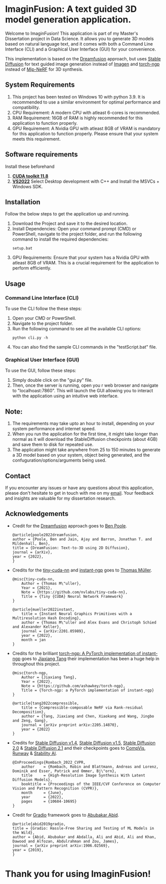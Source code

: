 # ImaginFusion: A text guided 3D model generation application.

Welcome to ImaginFusion! This application is part of my Master's Dissertation project in Data Science. It allows you to generate 3D models based on natural language text, and it comes with both a Command Line Interface (CLI) and a Graphical User Interface (GUI) for your convenience.

This implementation is based on the [Dreamfusion](https://dreamfusion3d.github.io/) approach, but uses [Stable Diffusion](https://github.com/CompVis/stable-diffusion) for text guided image generation instead of [Imagen](https://imagen.research.google/) and [torch-ngp](https://github.com/ashawkey/torch-ngp) instead of [Mip-NeRF](https://jonbarron.info/mipnerf/) for 3D synthesis.

## System Requirements

1. This project has been tested on Windows 10 with python 3.9. It is recommended to use a similar environment for optimal performance and compatibility.
2. CPU Requirement: A modern CPU with atleast 6-cores is recommended.
3. RAM Requirement: 16GB of RAM is highly recommended for this application to function properly.
4. GPU Requirement: A Nvidia GPU with atleast 8GB of VRAM is mandatory for this application to function properly. Please ensure that your system meets this requirement.

## Software requirements
Install these beforehand
1. [**CUDA toolkit 11.8**](https://developer.nvidia.com/cuda-11-8-0-download-archive)
2. [**VS2022**](https://visualstudio.microsoft.com/)  Select Desktop development with C++ and Install the MSVCs + Windows SDK.


## Installation

Follow the below steps to get the application up and running.

1. Download the Project and save it to the desired location.
2. Install Dependencies: Open your command prompt (CMD) or PowerShell, navigate to the project folder, and run the following command to install the required dependencies:
    ```
    setup.bat
    ```
3. GPU Requirements: Ensure that your system has a Nvidia GPU with atleast 8GB of VRAM. This is a crucial requirement for the application to perform efficiently.

## Usage

### Command Line Interface (CLI)

To use the CLI follow the these steps:
1. Open your CMD or PowerShell.
2. Navigate to the project folder.
3. Run the following command to see all the available CLI options:
    ```
    python cli.py -h
    ```
4. You can also find the sample CLI commands in the "testScript.bat" file.

### Graphical User Interface (GUI)
To use the GUI, follow these steps:
1. Simply double click on the "gui.py" file.
2. Then, once the server is running, open you r web browser and navigate to "localhoast:7860". This will launch the GUI allowing you to interact with the application using an intuitive web interface.

## Note:
1. The requirements may take upto an hour to install, depending on your system performance and internet speed.
2. When you run the application for the first time, it might take longer than normal as it will download the StableDiffusion checkpoints (about 4GB) and save them to disk for repeated use.
3. The application might take anywhere from 25 to 150 minutes to generate a 3D model based on your system, object being generated, and the confuguration/options/arguments being used.

## Contact
If you encounter any issues or have any questions about this application, please don't hesitate to get in touch with me on my [email](yashppanchal1997@gmail.com). Your feedback and insights are valuable for my dissertation research.

## Acknowledgements
- Credit for the [Dreamfusion](https://dreamfusion3d.github.io/) approach goes to [Ben Poole](https://cs.stanford.edu/~poole/).
    ```
    @article{poole2022dreamfusion,
    author = {Poole, Ben and Jain, Ajay and Barron, Jonathan T. and Mildenhall, Ben},
    title = {DreamFusion: Text-to-3D using 2D Diffusion},
    journal = {arXiv},
    year = {2022},
    }
    ```
- Credits for the [tiny-cuda-nn](https://github.com/NVlabs/tiny-cuda-nn) and [instant-ngp](https://github.com/NVlabs/instant-ngp) goes to [Thomas Müller](https://tom94.net/).
    ```
    @misc{tiny-cuda-nn,
        Author = {Thomas M\"uller},
        Year = {2021},
        Note = {https://github.com/nvlabs/tiny-cuda-nn},
        Title = {Tiny {CUDA} Neural Network Framework}
    }

    @article{mueller2022instant,
        title = {Instant Neural Graphics Primitives with a Multiresolution Hash Encoding},
        author = {Thomas M\"uller and Alex Evans and Christoph Schied and Alexander Keller},
        journal = {arXiv:2201.05989},
        year = {2022},
        month = jan
    }
    ```
- Credits for the brilliant [torch-ngp: A PyTorch implementation of instant-ngp](https://github.com/ashawkey/torch-ngp) goes to [Jiaxiang Tang](https://me.kiui.moe/) their implementation has been a huge help in throughout this project.
    ```
    @misc{torch-ngp,
        Author = {Jiaxiang Tang},
        Year = {2022},
        Note = {https://github.com/ashawkey/torch-ngp},
        Title = {Torch-ngp: a PyTorch implementation of instant-ngp}
    }

    @article{tang2022compressible,
        title = {Compressible-composable NeRF via Rank-residual Decomposition},
        author = {Tang, Jiaxiang and Chen, Xiaokang and Wang, Jingbo and Zeng, Gang},
        journal = {arXiv preprint arXiv:2205.14870},
        year = {2022}
    }
    ```
- Credits for [Stable Diffusion v1.4](https://huggingface.co/CompVis/stable-diffusion-v1-4), [Stable Diffusion v1.5](https://huggingface.co/runwayml/stable-diffusion-v1-5), [Stable Diffusion 2.0](https://huggingface.co/stabilityai/stable-diffusion-2) & [Stable Diffusion 2.1](https://huggingface.co/stabilityai/stable-diffusion-2-1) and their checkpoints goes to [CompVis](https://ommer-lab.com/), [Runway](https://runwayml.com/) & [Stability AI](https://stability.ai/).
    ```
    @InProceedings{Rombach_2022_CVPR,
        author    = {Rombach, Robin and Blattmann, Andreas and Lorenz, Dominik and Esser, Patrick and Ommer, Bj\"orn},
        title     = {High-Resolution Image Synthesis With Latent Diffusion Models},
        booktitle = {Proceedings of the IEEE/CVF Conference on Computer Vision and Pattern Recognition (CVPR)},
        month     = {June},
        year      = {2022},
        pages     = {10684-10695}
    }
    ```
- Credit for [Gradio](https://github.com/gradio-app/gradio) framework goes to [Abubakar Abid](https://abidlabs.github.io/).
    ```
    @article{abid2019gradio,
    title = {Gradio: Hassle-Free Sharing and Testing of ML Models in the Wild},
    author = {Abid, Abubakar and Abdalla, Ali and Abid, Ali and Khan, Dawood and Alfozan, Abdulrahman and Zou, James},
    journal = {arXiv preprint arXiv:1906.02569},
    year = {2019},
    }
    ```

# Thank you for using ImaginFusion!